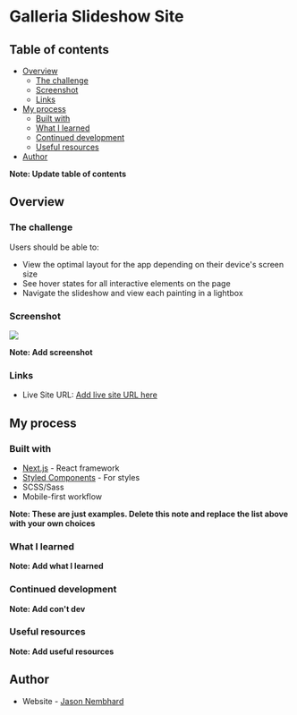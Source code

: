 # Galleria Slideshow Site

## Table of contents

- [Overview](#overview)
  - [The challenge](#the-challenge)
  - [Screenshot](#screenshot)
  - [Links](#links)
- [My process](#my-process)
  - [Built with](#built-with)
  - [What I learned](#what-i-learned)
  - [Continued development](#continued-development)
  - [Useful resources](#useful-resources)
- [Author](#author)

**Note: Update table of contents**

## Overview

### The challenge

Users should be able to:

- View the optimal layout for the app depending on their device's screen size
- See hover states for all interactive elements on the page
- Navigate the slideshow and view each painting in a lightbox

### Screenshot

![](./screenshot.jpg)

**Note: Add screenshot**

### Links

- Live Site URL: [Add live site URL here](https://your-live-site-url.com)

## My process

### Built with

- [Next.js](https://nextjs.org/) - React framework
- [Styled Components](https://styled-components.com/) - For styles
- SCSS/Sass
- Mobile-first workflow

**Note: These are just examples. Delete this note and replace the list above with your own choices**

### What I learned

**Note: Add what I learned**

### Continued development

**Note: Add con't dev**

### Useful resources

**Note: Add useful resources**

## Author

- Website - [Jason Nembhard](https://jasonnembhard.com)

